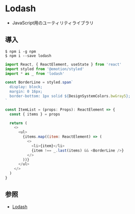 # Lodash
- JavaScript用のユーティリティライブラリ

##  導入
```
$ npm i -g npm
$ npm i --save lodash
```
```javascript
import React, { ReactElement, useState } from 'react'
import styled from '@emotion/styled'
import * as _ from 'lodash'

const BorderLine = styled.span`
  display: block;
  margin: 0 16px;
  border-bottom: 1px solid ${DesignSystemColors.bwGray5};
`

const ItemList = (props: Props): ReactElement => {
  const { items } = props

  return (
    <>
      <ul>
        {items.map((item: ReactElement) => (
          <>
            <li>{item}</li>
            {item !== _.last(items) && <BorderLine />}
          </>
        ))}
      </ul>
    </>
  )
}
```

## 参照
- [Lodash](https://lodash.com/)
